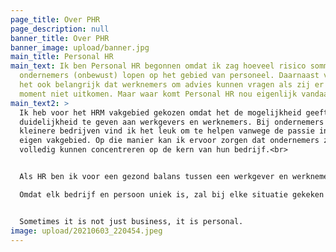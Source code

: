 ```yaml
---
page_title: Over PHR
page_description: null
banner_title: Over PHR
banner_image: upload/banner.jpg
main_title: Personal HR
main_text: Ik ben Personal HR begonnen omdat ik zag hoeveel risico sommige
  ondernemers (onbewust) lopen op het gebied van personeel. Daarnaast vond ik
  het ook belangrijk dat werknemers om advies kunnen vragen als zij er op dat
  moment niet uitkomen. Maar waar komt Personal HR nou eigenlijk vandaan?
main_text2: >
  Ik heb voor het HRM vakgebied gekozen omdat het de mogelijkheid geeft om
  duidelijkheid te geven aan werkgevers en werknemers. Bij ondernemers van
  kleinere bedrijven vind ik het leuk om te helpen vanwege de passie in hun
  eigen vakgebied. Op die manier kan ik ervoor zorgen dat ondernemers zich
  volledig kunnen concentreren op de kern van hun bedrijf.<br>


  Als HR ben ik voor een gezond balans tussen een werkgever en werknemer. Om die reden wil ik er ook zijn voor de werknemer die vragen heeft over zijn werk, salaris, verzuim of loopbaan.<br>

  Omdat elk bedrijf en persoon uniek is, zal bij elke situatie gekeken moeten worden welke wet- en regelgeving passend is. bij de cultuur en branche <br>


  Sometimes it is not just business, it is personal. 
image: upload/20210603_220454.jpeg
---
```


